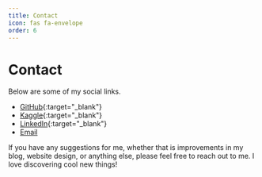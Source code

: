 ```yaml
---
title: Contact
icon: fas fa-envelope
order: 6
---
```


# Contact

Below are some of my social links. 
- [GitHub](https://github.com/ssohamsud){:target="_blank"}
- [Kaggle](https://www.kaggle.com/sohamsud){:target="_blank"}
- [LinkedIn](https://www.linkedin.com/in/soham-sud/){:target="_blank"}
- [Email](mailto:ss8323@ic.ac.uk)

If you have any suggestions for me, whether that is improvements in my blog, website design, or anything else, please feel free to reach out to me. I love discovering cool new things! 

